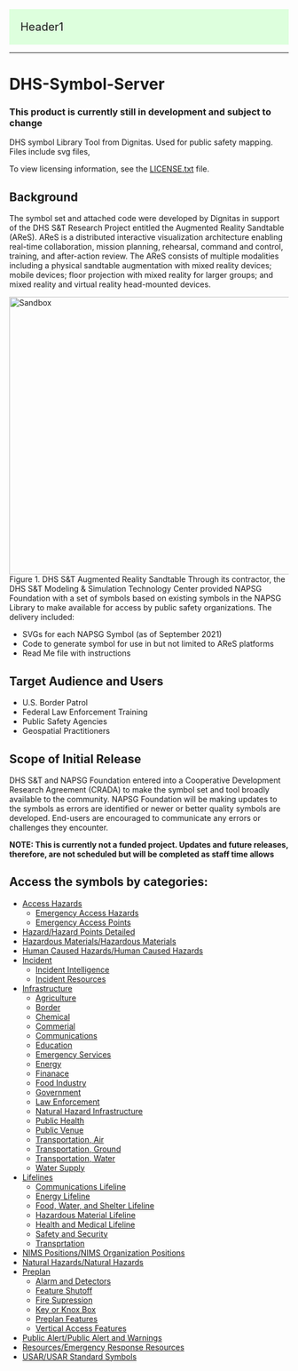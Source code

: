 
<div style="background:#ddffdd ;font-size:20px ; padding:20px ">
Header1
</div>





----------------------------------------------------------------------------------

# DHS-Symbol-Server

### This product is currently still in development and subject to change

DHS symbol Library Tool from Dignitas.  Used for public safety mapping.  Files include svg files, 

To view licensing information, see the <a href="https://github.com/NAPSG/DHS-Symbol-Server/blob/main/LICENSE.txt">LICENSE.txt</a> file.
## Background
The symbol set and attached code were developed by Dignitas in support of the DHS S&T Research Project entitled the Augmented Reality Sandtable (AReS). AReS is a distributed interactive visualization architecture enabling real-time collaboration, mission planning, rehearsal, command and control, training, and after-action review.  The AReS consists of multiple modalities including a physical sandtable augmentation with mixed reality devices; mobile devices; floor projection with mixed reality for larger groups; and mixed reality and virtual reality head-mounted devices. 

<img src="https://github.com/NAPSG/DHS-Symbol-Server/blob/main/Sandbox-ARES.png" alt="Sandbox" width="650" height="500">
Figure 1. DHS S&T Augmented Reality Sandtable
Through its contractor, the DHS S&T Modeling & Simulation Technology Center provided NAPSG Foundation with a set of symbols based on existing symbols in the NAPSG Library to make available for access by public safety organizations. The delivery included: 

 -	SVGs for each NAPSG Symbol (as of September 2021)
 -	Code to generate symbol for use in but not limited to AReS platforms 
 -	Read Me file with instructions

## Target Audience and Users

 - U.S. Border Patrol 
 - Federal Law Enforcement Training
 - Public Safety Agencies
 - Geospatial Practitioners

## Scope of Initial Release
DHS S&T and NAPSG Foundation entered into a Cooperative Development Research Agreement (CRADA) to make the symbol set and tool broadly available to the community. NAPSG Foundation will be making updates to the symbols as errors are identified or newer or better quality symbols are developed. End-users are encouraged to communicate any errors or challenges they encounter. 

<b>NOTE: This is currently not a funded project. Updates and future releases, therefore, are not scheduled but will be completed as staff time allows</b>
## Access the symbols by categories:
 - <a href="https://github.com/NAPSG/DHS-Symbol-Server/tree/main/dhs-symbol/assets/icons/Access%20Hazards">Access Hazards</a>
     - <a href="https://github.com/NAPSG/DHS-Symbol-Server/tree/main/dhs-symbol/assets/icons/Access%20Hazards/Emergency%20Access%20Hazards#readme">Emergency Access Hazards</a>
     - <a href="https://github.com/NAPSG/DHS-Symbol-Server/tree/main/dhs-symbol/assets/icons/Access%20Hazards/Emergency%20Access%20Points#readme">Emergency Access Points</a>
 - <a href="https://github.com/NAPSG/DHS-Symbol-Server/tree/main/dhs-symbol/assets/icons/Hazard/Hazard%20Points%20Detailed#readme">Hazard/Hazard Points Detailed</a>
 - <a href="https://github.com/NAPSG/DHS-Symbol-Server/tree/main/dhs-symbol/assets/icons/Hazardous%20Materials/Hazardous%20Materials#readme">Hazardous Materials/Hazardous Materials</a>
 - <a href="https://github.com/NAPSG/DHS-Symbol-Server/tree/main/dhs-symbol/assets/icons/Human%20Caused%20Hazards/Human%20Caused%20Hazards#readme">Human Caused Hazards/Human Caused Hazards</a>
 - <a href="https://github.com/NAPSG/DHS-Symbol-Server/tree/main/dhs-symbol/assets/icons/Incident">Incident</a>
     - <a href="https://github.com/NAPSG/DHS-Symbol-Server/tree/main/dhs-symbol/assets/icons/Incident/Incident%20Intelligence#readme">Incident Intelligence</a>
     - <a href="https://github.com/NAPSG/DHS-Symbol-Server/tree/main/dhs-symbol/assets/icons/Incident/Incident%20Resources#readme">Incident Resources</a>
 - <a href="https://github.com/NAPSG/DHS-Symbol-Server/tree/main/dhs-symbol/assets/icons/Infrastructure">Infrastructure</a>
     - <a href="https://github.com/NAPSG/DHS-Symbol-Server/tree/main/dhs-symbol/assets/icons/Infrastructure/Agriculture#readme">Agriculture</a>
     - <a href="https://github.com/NAPSG/DHS-Symbol-Server/tree/main/dhs-symbol/assets/icons/Infrastructure/Border#readme">Border</a>
     - <a href="https://github.com/NAPSG/DHS-Symbol-Server/tree/main/dhs-symbol/assets/icons/Infrastructure/Chemical#readme">Chemical</a>
     - <a href="https://github.com/NAPSG/DHS-Symbol-Server/tree/main/dhs-symbol/assets/icons/Infrastructure/Commercial#commercial">Commerial</a>
     - <a href="https://github.com/NAPSG/DHS-Symbol-Server/tree/main/dhs-symbol/assets/icons/Infrastructure/Communications#readme">Communications</a>
     - <a href="https://github.com/NAPSG/DHS-Symbol-Server/tree/main/dhs-symbol/assets/icons/Infrastructure/Education#readme">Education</a>
     - <a href="https://github.com/NAPSG/DHS-Symbol-Server/tree/main/dhs-symbol/assets/icons/Infrastructure/Emergency%20Services#readme">Emergency Services</a>
     - <a href="https://github.com/NAPSG/DHS-Symbol-Server/tree/main/dhs-symbol/assets/icons/Infrastructure/Energy#readme">Energy</a>
     - <a href="https://github.com/NAPSG/DHS-Symbol-Server/tree/main/dhs-symbol/assets/icons/Infrastructure/Finance#readme">Finanace</a>
     - <a href="https://github.com/NAPSG/DHS-Symbol-Server/tree/main/dhs-symbol/assets/icons/Infrastructure/Food%20Industry#food-industry">Food Industry</a>
     - <a href="https://github.com/NAPSG/DHS-Symbol-Server/tree/main/dhs-symbol/assets/icons/Infrastructure/Government#readme">Government</a>
     - <a href="https://github.com/NAPSG/DHS-Symbol-Server/tree/main/dhs-symbol/assets/icons/Infrastructure/Law%20Enforcement#readme">Law Enforcement</a>
     - <a href="https://github.com/NAPSG/DHS-Symbol-Server/tree/main/dhs-symbol/assets/icons/Infrastructure/Law%20Enforcement#readme">Natural Hazard Infrastructure</a>
     - <a href="https://github.com/NAPSG/DHS-Symbol-Server/tree/main/dhs-symbol/assets/icons/Infrastructure/Public%20Health#readme">Public Health</a>
     - <a href="https://github.com/NAPSG/DHS-Symbol-Server/tree/main/dhs-symbol/assets/icons/Infrastructure/Public%20Venue#readme">Public Venue</a>
     - <a href="https://github.com/NAPSG/DHS-Symbol-Server/tree/main/dhs-symbol/assets/icons/Infrastructure/Transportation%2C%20Air#readme">Transportation, Air</a>
     - <a href="https://github.com/NAPSG/DHS-Symbol-Server/tree/main/dhs-symbol/assets/icons/Infrastructure/Transportation%2C%20Ground">Transportation, Ground</a>
     - <a href="https://github.com/NAPSG/DHS-Symbol-Server/tree/main/dhs-symbol/assets/icons/Infrastructure/Transportation%2C%20Water#readme">Transportation, Water</a>
     - <a href="https://github.com/NAPSG/DHS-Symbol-Server/tree/main/dhs-symbol/assets/icons/Infrastructure/Water%20Supply#readme">Water Supply</a>
 - <a href="https://github.com/NAPSG/DHS-Symbol-Server/tree/main/dhs-symbol/assets/icons/Lifelines">Lifelines</a>
     - <a href="https://github.com/NAPSG/DHS-Symbol-Server/tree/main/dhs-symbol/assets/icons/Lifelines/Communications_Lifeline#communications-lifeline">Communications Lifeline</a>
     - <a href="https://github.com/NAPSG/DHS-Symbol-Server/tree/main/dhs-symbol/assets/icons/Lifelines/Energy%20Lifeline#readme">Energy Lifeline</a>
     - <a href="https://github.com/NAPSG/DHS-Symbol-Server/tree/main/dhs-symbol/assets/icons/Lifelines/Food%2C%20Water%2C%20Shelter%20Lifeline#readme">Food, Water, and Shelter Lifeline</a>
     - <a href="https://github.com/NAPSG/DHS-Symbol-Server/tree/main/dhs-symbol/assets/icons/Lifelines/Hazardous%20Material%20Lifeline#readme">Hazardous Material Lifeline</a>
     - <a href="https://github.com/NAPSG/DHS-Symbol-Server/tree/main/dhs-symbol/assets/icons/Lifelines/Health%20and%20Medical%20Lifeline#readme">Health and Medical Lifeline</a>
     - <a href="https://github.com/NAPSG/DHS-Symbol-Server/tree/main/dhs-symbol/assets/icons/Lifelines/Safety%20and%20Security%20Lifeline#readme">Safety and Security</a>
     - <a href="https://github.com/NAPSG/DHS-Symbol-Server/tree/main/dhs-symbol/assets/icons/Lifelines/Transportation%20Lifeline#readme">Transprtation</a>
 - <a href="https://github.com/NAPSG/DHS-Symbol-Server/tree/main/dhs-symbol/assets/icons/NIMS%20Positions/NIMS%20Organization%20Positions#readme">NIMS Positions/NIMS Organization Positions</a>
 - <a href="https://github.com/NAPSG/DHS-Symbol-Server/tree/main/dhs-symbol/assets/icons/Natural%20Hazards/Natural%20Hazards#readme">Natural Hazards/Natural Hazards</a>
 - <a href="https://github.com/NAPSG/DHS-Symbol-Server/tree/main/dhs-symbol/assets/icons/Preplan">Preplan</a>
     - <a href="https://github.com/NAPSG/DHS-Symbol-Server/tree/main/dhs-symbol/assets/icons/Preplan/Alarm%20and%20Detectors#readme">Alarm and Detectors</a>
     - <a href="https://github.com/NAPSG/DHS-Symbol-Server/tree/main/dhs-symbol/assets/icons/Preplan/Feature%20Shutoff#readme">Feature Shutoff</a>
     - <a href="https://github.com/NAPSG/DHS-Symbol-Server/tree/main/dhs-symbol/assets/icons/Preplan/Fire%20Suppression#readme">Fire Supression</a>
     - <a href="https://github.com/NAPSG/DHS-Symbol-Server/tree/main/dhs-symbol/assets/icons/Preplan/Key%20or%20Knox%20Box#readme">Key or Knox Box</a>
     - <a href="https://github.com/NAPSG/DHS-Symbol-Server/tree/main/dhs-symbol/assets/icons/Preplan/Preplan%20Features#readme">Preplan Features</a>
     - <a href="https://github.com/NAPSG/DHS-Symbol-Server/tree/main/dhs-symbol/assets/icons/Preplan/Vertical%20Access%20Features#readme">Vertical Access Features</a>
 - <a href="https://github.com/NAPSG/DHS-Symbol-Server/tree/main/dhs-symbol/assets/icons/Public%20Alert/Public%20Alert%20and%20Warnings#readme">Public Alert/Public Alert and Warnings</a>
 - <a href="https://github.com/NAPSG/DHS-Symbol-Server/tree/main/dhs-symbol/assets/icons/Resources/Emergency%20Response%20Resources#readme">Resources/Emergency Response Resources</a>
 - <a href="https://github.com/NAPSG/DHS-Symbol-Server/tree/main/dhs-symbol/assets/icons/USAR/USAR%20Standard%20Symbols#readme">USAR/USAR Standard Symbols</a>
